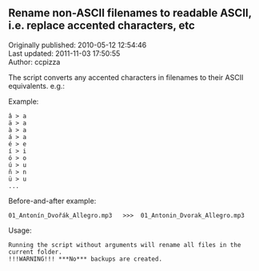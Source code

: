 ## Rename non-ASCII filenames to readable ASCII, i.e. replace accented characters, etc  
Originally published: 2010-05-12 12:54:46  
Last updated: 2011-11-03 17:50:55  
Author: ccpizza   
  
The script converts any accented characters in filenames to their ASCII equivalents. e.g.:

Example:

    â > a
    ä > a
    à > a
    á > a
    é > e
    í > i
    ó > o
    ú > u
    ñ > n
    ü > u
    ...

Before-and-after example:

    01_Antonín_Dvořák_Allegro.mp3   >>>  01_Antonin_Dvorak_Allegro.mp3


Usage:

    Running the script without arguments will rename all files in the current folder. 
    !!!WARNING!!! ***No*** backups are created.